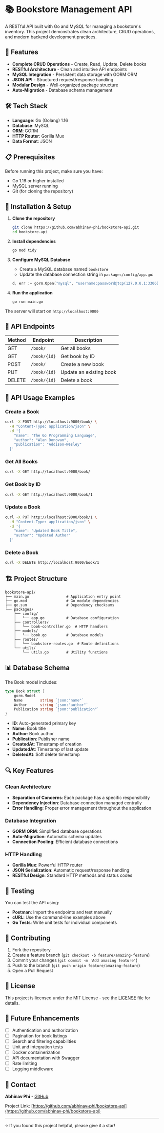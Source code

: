 # 📚 Bookstore Management API

A RESTful API built with Go and MySQL for managing a bookstore's inventory. This project demonstrates clean architecture, CRUD operations, and modern backend development practices.

## 🚀 Features

- **Complete CRUD Operations** - Create, Read, Update, Delete books
- **RESTful Architecture** - Clean and intuitive API endpoints
- **MySQL Integration** - Persistent data storage with GORM ORM
- **JSON API** - Structured request/response handling
- **Modular Design** - Well-organized package structure
- **Auto-Migration** - Database schema management

## 🛠️ Tech Stack

- **Language**: Go (Golang) 1.16
- **Database**: MySQL
- **ORM**: GORM
- **HTTP Router**: Gorilla Mux
- **Data Format**: JSON

## 📋 Prerequisites

Before running this project, make sure you have:

- Go 1.16 or higher installed
- MySQL server running
- Git (for cloning the repository)

## 🔧 Installation & Setup

1. **Clone the repository**
   ```bash
   git clone https://github.com/abhinav-phi/bookstore-api.git
   cd bookstore-api
   ```

2. **Install dependencies**
   ```bash
   go mod tidy
   ```

3. **Configure MySQL Database**
   - Create a MySQL database named `bookstore`
   - Update the database connection string in `packages/config/app.go`:
   ```go
   d, err := gorm.Open("mysql", "username:password@tcp(127.0.0.1:3306)/bookstore?charset=utf8&parseTime=True&loc=Local")
   ```

4. **Run the application**
   ```bash
   go run main.go
   ```

The server will start on `http://localhost:9000`

## 📡 API Endpoints

| Method | Endpoint | Description |
|--------|----------|-------------|
| GET | `/book/` | Get all books |
| GET | `/book/{id}` | Get book by ID |
| POST | `/book/` | Create a new book |
| PUT | `/book/{id}` | Update an existing book |
| DELETE | `/book/{id}` | Delete a book |

## 📝 API Usage Examples

### Create a Book
```bash
curl -X POST http://localhost:9000/book/ \
  -H "Content-Type: application/json" \
  -d '{
    "name": "The Go Programming Language",
    "author": "Alan Donovan",
    "publication": "Addison-Wesley"
  }'
```

### Get All Books
```bash
curl -X GET http://localhost:9000/book/
```

### Get Book by ID
```bash
curl -X GET http://localhost:9000/book/1
```

### Update a Book
```bash
curl -X PUT http://localhost:9000/book/1 \
  -H "Content-Type: application/json" \
  -d '{
    "name": "Updated Book Title",
    "author": "Updated Author"
  }'
```

### Delete a Book
```bash
curl -X DELETE http://localhost:9000/book/1
```

## 🏗️ Project Structure

```
bookstore-api/
├── main.go                 # Application entry point
├── go.mod                  # Go module dependencies
├── go.sum                  # Dependency checksums
└── packages/
    ├── config/
    │   └── app.go          # Database configuration
    ├── controllers/
    │   └── book-controller.go  # HTTP handlers
    ├── models/
    │   └── book.go         # Database models
    ├── routes/
    │   └── bookstore-routes.go  # Route definitions
    └── utils/
        └── utils.go        # Utility functions
```

## 📊 Database Schema

The Book model includes:

```go
type Book struct {
    gorm.Model
    Name        string `json:"name"`
    Author      string `json:"author"`
    Publication string `json:"publication"`
}
```

- **ID**: Auto-generated primary key
- **Name**: Book title
- **Author**: Book author
- **Publication**: Publisher name
- **CreatedAt**: Timestamp of creation
- **UpdatedAt**: Timestamp of last update
- **DeletedAt**: Soft delete timestamp

## 🔍 Key Features

### Clean Architecture
- **Separation of Concerns**: Each package has a specific responsibility
- **Dependency Injection**: Database connection managed centrally
- **Error Handling**: Proper error management throughout the application

### Database Integration
- **GORM ORM**: Simplified database operations
- **Auto-Migration**: Automatic schema updates
- **Connection Pooling**: Efficient database connections

### HTTP Handling
- **Gorilla Mux**: Powerful HTTP router
- **JSON Serialization**: Automatic request/response handling
- **RESTful Design**: Standard HTTP methods and status codes

## 🚦 Testing

You can test the API using:
- **Postman**: Import the endpoints and test manually
- **cURL**: Use the command-line examples above
- **Go Tests**: Write unit tests for individual components

## 🤝 Contributing

1. Fork the repository
2. Create a feature branch (`git checkout -b feature/amazing-feature`)
3. Commit your changes (`git commit -m 'Add amazing feature'`)
4. Push to the branch (`git push origin feature/amazing-feature`)
5. Open a Pull Request

## 📄 License

This project is licensed under the MIT License - see the [LICENSE](LICENSE) file for details.

## 🔮 Future Enhancements

- [ ] Authentication and authorization
- [ ] Pagination for book listings
- [ ] Search and filtering capabilities
- [ ] Unit and integration tests
- [ ] Docker containerization
- [ ] API documentation with Swagger
- [ ] Rate limiting
- [ ] Logging middleware

## 📧 Contact

**Abhinav Phi** - [GitHub](https://github.com/abhinav-phi)

Project Link: [https://github.com/abhinav-phi/bookstore-api](https://github.com/abhinav-phi/bookstore-api)

---

⭐ If you found this project helpful, please give it a star!
